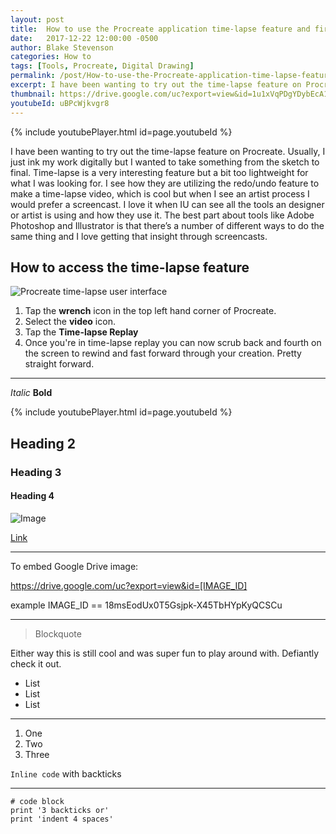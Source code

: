 ```yaml
---
layout: post
title:  How to use the Procreate application time-lapse feature and first impressions.
date:   2017-12-22 12:00:00 -0500
author: Blake Stevenson
categories: How to
tags: [Tools, Procreate, Digital Drawing]
permalink: /post/How-to-use-the-Procreate-application-time-lapse-feature-and-first-impressions/
excerpt: I have been wanting to try out the time-lapse feature on Procreate. Usually, I just ink my work digitally but I wanted to take something from the sketch to final.
thumbnail: https://drive.google.com/uc?export=view&id=1u1xVqPDgYDybEcA16TVdya56xmTfjGYW
youtubeId: uBPcWjkvgr8
---
```


{% include youtubePlayer.html id=page.youtubeId %}

I have been wanting to try out the time-lapse feature on Procreate. Usually, I just ink my work digitally but I wanted to take something from the sketch to final. Time-lapse is a very interesting feature but a bit too lightweight for what I was looking for. I see how they are utilizing the redo/undo feature to make a time-lapse video, which is cool but when I see an artist process I would prefer a screencast. I love it when IU can see all the tools an designer or artist is using and how they use it. The best part about tools like Adobe Photoshop and Illustrator is that there’s a number of different ways to do the same thing and I love getting that insight through screencasts.

## How to access the time-lapse feature 

![Procreate time-lapse user interface](https://drive.google.com/uc?export=view&id=1cCALRxBPuZeRe8Be89hspwp9IDvwjYIS)

1. Tap the **wrench** icon in the top left hand corner of Procreate.
2. Select the **video** icon.
3. Tap the **Time-lapse Replay** 
4. Once you're in time-lapse replay you can now scrub back and fourth on the screen to rewind and fast forward through your creation. Pretty straight forward. 



---

*Italic*
**Bold**

{% include youtubePlayer.html id=page.youtubeId %}

## Heading 2
### Heading 3
#### Heading 4

![Image](http://url/a.png)

[Link](http://a.com)


---

To embed Google Drive image:

https://drive.google.com/uc?export=view&id=[IMAGE_ID]

example IMAGE_ID == 18msEodUx0T5Gsjpk-X45TbHYpKyQCSCu

---

> Blockquote

Either way this is still cool and was super fun to play around with. Defiantly check it out.

* List
* List
* List

---

1. One
2. Two
3. Three

`Inline code` with backticks

---

```
# code block
print '3 backticks or'
print 'indent 4 spaces'
```
